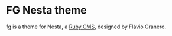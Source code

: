 FG Nesta theme
==============

fg is a theme for Nesta, a [Ruby CMS](nesta), designed by
Flávio Granero.

[nesta]: http://effectif.com/nesta
